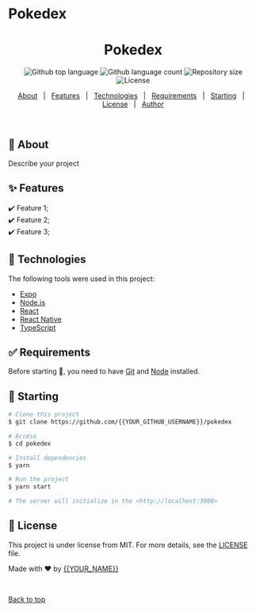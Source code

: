 # Pokedex


<h1 align="center">Pokedex</h1>

<p align="center">
  <img alt="Github top language" src="https://img.shields.io/github/languages/top/{{YOUR_GITHUB_USERNAME}}/pokedex?color=56BEB8">

  <img alt="Github language count" src="https://img.shields.io/github/languages/count/{{YOUR_GITHUB_USERNAME}}/pokedex?color=56BEB8">

  <img alt="Repository size" src="https://img.shields.io/github/repo-size/{{YOUR_GITHUB_USERNAME}}/pokedex?color=56BEB8">

  <img alt="License" src="https://img.shields.io/github/license/{{YOUR_GITHUB_USERNAME}}/pokedex?color=56BEB8">

  <!-- <img alt="Github issues" src="https://img.shields.io/github/issues/{{YOUR_GITHUB_USERNAME}}/pokedex?color=56BEB8" /> -->

  <!-- <img alt="Github forks" src="https://img.shields.io/github/forks/{{YOUR_GITHUB_USERNAME}}/pokedex?color=56BEB8" /> -->

  <!-- <img alt="Github stars" src="https://img.shields.io/github/stars/{{YOUR_GITHUB_USERNAME}}/pokedex?color=56BEB8" /> -->
</p>

<!-- Status -->

<!-- <h4 align="center"> 
	🚧  Pokedex 🚀 Under construction...  🚧
</h4> 

<hr> -->

<p align="center">
  <a href="#dart-about">About</a> &#xa0; | &#xa0; 
  <a href="#sparkles-features">Features</a> &#xa0; | &#xa0;
  <a href="#rocket-technologies">Technologies</a> &#xa0; | &#xa0;
  <a href="#white_check_mark-requirements">Requirements</a> &#xa0; | &#xa0;
  <a href="#checkered_flag-starting">Starting</a> &#xa0; | &#xa0;
  <a href="#memo-license">License</a> &#xa0; | &#xa0;
  <a href="https://github.com/{{YOUR_GITHUB_USERNAME}}" target="_blank">Author</a>
</p>

<br>

## :dart: About ##

Describe your project

## :sparkles: Features ##

:heavy_check_mark: Feature 1;\
:heavy_check_mark: Feature 2;\
:heavy_check_mark: Feature 3;

## :rocket: Technologies ##

The following tools were used in this project:

- [Expo](https://expo.io/)
- [Node.js](https://nodejs.org/en/)
- [React](https://pt-br.reactjs.org/)
- [React Native](https://reactnative.dev/)
- [TypeScript](https://www.typescriptlang.org/)

## :white_check_mark: Requirements ##

Before starting :checkered_flag:, you need to have [Git](https://git-scm.com) and [Node](https://nodejs.org/en/) installed.

## :checkered_flag: Starting ##

```bash
# Clone this project
$ git clone https://github.com/{{YOUR_GITHUB_USERNAME}}/pokedex

# Access
$ cd pokedex

# Install dependencies
$ yarn

# Run the project
$ yarn start

# The server will initialize in the <http://localhost:3000>
```

## :memo: License ##

This project is under license from MIT. For more details, see the [LICENSE](LICENSE.md) file.


Made with :heart: by <a href="https://github.com/{{YOUR_GITHUB_USERNAME}}" target="_blank">{{YOUR_NAME}}</a>

&#xa0;

<a href="#top">Back to top</a>
